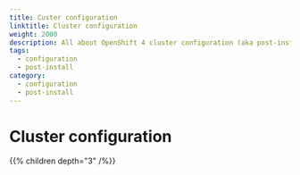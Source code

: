 ```yaml
---
title: Custer configuration
linktitle: Cluster configuration
weight: 2000
description: All about OpenShift 4 cluster configuration (aka post-install)
tags:
  - configuration
  - post-install
category:
  - configuration
  - post-install
---
```


# Cluster configuration

{{% children depth="3" /%}}
